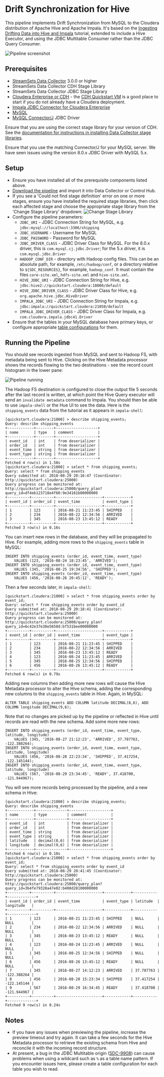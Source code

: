 Drift Synchronization for Hive
==============================

This pipeline implements Drift Synchronization from MySQL to the Cloudera distribution of Apache Hive and Apache Impala. It's based on the [Ingesting Drifting Data into Hive and Impala](https://github.com/streamsets/tutorials/tree/master/tutorial-hivedrift) tutorial, extended to include a Hive Executor, and using the JDBC Multitable Consumer rather than the JDBC Query Consumer.

![Pipeline screenshot](pipeline.png)

Prerequisites
-------------

* [StreamSets Data Collector](https://streamsets.com/opensource/) 3.0.0 or higher
* StreamSets Data Collector CDH Stage Library
* StreamSets Data Collector JDBC Stage Library
* [Cloudera Enterprise or CDH](https://www.cloudera.com/downloads.html) - the [CDH Quickstart VM](http://www.cloudera.com/content/support/en/downloads/quickstart_vms.html) is a good place to start if you do not already have a Cloudera deployment.
* [Impala JDBC Connector for Cloudera Enterprise](https://www.cloudera.com/downloads/connectors/impala/jdbc/2-6-4.html)
* [MySQL](https://www.mysql.com/)
* [MySQL Connector/J](https://dev.mysql.com/downloads/connector/j/) JDBC Driver

Ensure that you are using the correct stage library for your version of CDH. See the [documentation for instructions in installing Data Collector stage libraries](https://streamsets.com/documentation/datacollector/latest/help/datacollector/UserGuide/Installation/AddtionalStageLibs.html#concept_fb2_qmn_bz).

Ensure that you use the matching Connector/J for your MySQL server. We have seen issues using the version 8.0.x JDBC Driver with MySQL 5.x.

Setup
-----

* Ensure you have installed all of the prerequisite components listed above.
* [Download the pipeline](pipeline.json) and import it into Data Collector or Control Hub.
* If you see a 'Could not find stage definition' error on one or more stages, ensure you have installed the required stage libraries, then click each affected stage and choose the appropriate stage library from the 'Change Stage Library' dropdown:
  ![Change Stage Library](change_stage_library.png)
* Configure the pipeline parameters:
  * `JDBC_URI` - JDBC Connection String for MySQL, e.g. `jdbc:mysql://localhost:3306/shipping`
  * `JDBC_USERNAME` - Username for MySQL
  * `JDBC_PASSWORD` - Password for MySQL
  * `JDBC_DRIVER_CLASS` - JDBC Driver Class for MySQL. For the 8.0.x driver, this is `com.mysql.cj.jdbc.Driver`; for the 5.x driver, it is `com.mysql.jdbc.Driver`
  * `HADOOP_CONF_DIR` - directory with Hadoop config files. This can be an absolute path, for example, `/etc/hadoop/conf`, or a directory relative to `${SDC_RESOURCES}`, for example, `hadoop_conf`. It must contain the files `core-site.xml`, `hdfs-site.xml` and `hive-site.xml`.
  * `HIVE_JDBC_URI` - JDBC Connection String for Hive, e.g. `jdbc:hive2://quickstart.cloudera:10000/default`
  * `HIVE_JDBC_DRIVER_CLASS` - JDBC Driver Class for Hive, e.g. `org.apache.hive.jdbc.HiveDriver`
  * `IMPALA_JDBC_URI` - JDBC Connection String for Impala, e.g. `jdbc:impala://quickstart.cloudera:21050/default`
  * `IMPALA_JDBC_DRIVER_CLASS` - JDBC Driver Class for Impala, e.g. `com.cloudera.impala.jdbc41.Driver`
* Ensure that the tables in your MySQL database have primary keys, or configure appropriate [table configurations](https://streamsets.com/documentation/datacollector/latest/help/datacollector/UserGuide/Origins/MultiTableJDBCConsumer.html#concept_rx3_3hx_4y) for them.

Running the Pipeline
--------------------

You should see records ingested from MySQL and sent to Hadoop FS, with metadata being sent to Hive. Clicking on the Hive Metadata processor shows the records flowing to the two destinations - see the record count histogram in the lower pane:

![Pipeline running](running.png)

The Hadoop FS destination is configured to close the output file 5 seconds after the last record is written, at which point the Hive Query executor will send an `invalidate metadata` command to Impala. You should then be able to use `impala-shell` or the Hue UI to see the data. Here is the `shipping_events` data from the tutorial as it appears in `impala-shell`:

	[quickstart.cloudera:21000] > describe shipping_events;
	Query: describe shipping_events
	+------------+--------+-------------------+
	| name       | type   | comment           |
	+------------+--------+-------------------+
	| event_id   | int    | from deserializer |
	| order_id   | int    | from deserializer |
	| event_time | string | from deserializer |
	| event_type | string | from deserializer |
	+------------+--------+-------------------+
	Fetched 4 row(s) in 1.58s
	[quickstart.cloudera:21000] > select * from shipping_events;
	Query: select * from shipping_events
	Query submitted at: 2018-08-29 20:16:47 (Coordinator: http://quickstart.cloudera:25000)
	Query progress can be monitored at: http://quickstart.cloudera:25000/query_plan?query_id=df4eb123718e4f60:9e34161b00000000
	+----------+----------+---------------------+------------+
	| event_id | order_id | event_time          | event_type |
	+----------+----------+---------------------+------------+
	| 1        | 123      | 2016-08-21 11:23:45 | SHIPPED    |
	| 2        | 234      | 2016-08-22 12:34:56 | ARRIVED    |
	| 3        | 345      | 2016-08-23 13:45:12 | READY      |
	+----------+----------+---------------------+------------+
	Fetched 3 row(s) in 0.16s

You can insert new rows in the database, and they will be propagated to Hive. For example, adding more rows to the `shipping_events` table in MySQL:

	INSERT INTO shipping_events (order_id, event_time, event_type) 
		VALUES (123, '2016-08-24 18:23:45', 'ARRIVED');
	INSERT INTO shipping_events (order_id, event_time, event_type) 
		VALUES (345, '2016-08-25 19:34:56', 'SHIPPED');
	INSERT INTO shipping_events (order_id, event_time, event_type) 
		VALUES (456, '2016-08-26 20:45:12', 'READY');

Then a few seconds later, in `impala-shell`:

	[quickstart.cloudera:21000] > select * from shipping_events order by event_id;
	Query: select * from shipping_events order by event_id
	Query submitted at: 2018-08-29 20:18:41 (Coordinator: http://quickstart.cloudera:25000)
	Query progress can be monitored at: http://quickstart.cloudera:25000/query_plan?query_id=6c42e37e38e5658d:bf531bee00000000
	+----------+----------+---------------------+------------+
	| event_id | order_id | event_time          | event_type |
	+----------+----------+---------------------+------------+
	| 1        | 123      | 2016-08-21 11:23:45 | SHIPPED    |
	| 2        | 234      | 2016-08-22 12:34:56 | ARRIVED    |
	| 3        | 345      | 2016-08-23 13:45:12 | READY      |
	| 4        | 123      | 2016-08-24 11:23:45 | ARRIVED    |
	| 5        | 345      | 2016-08-25 12:34:56 | SHIPPED    |
	| 6        | 456      | 2016-08-26 13:45:12 | READY      |
	+----------+----------+---------------------+------------+
	Fetched 6 row(s) in 0.79s

Adding new columns then adding more new rows will cause the Hive Metadata processor to alter the Hive schema, adding the corresponding new columns to the `shipping_events` table in Hive. Again, in MySQL:

	ALTER TABLE shipping_events ADD COLUMN latitude DECIMAL(8,6), ADD COLUMN longitude DECIMAL(9,6);

Note that no changes are picked up by the pipeline or reflected in Hive until records are read with the new schema. Add some more new rows:

	INSERT INTO shipping_events (order_id, event_time, event_type, latitude, longitude) 
		VALUES (345, '2016-08-27 21:12:23', 'ARRIVED', 37.787763, -122.388264);
	INSERT INTO shipping_events (order_id, event_time, event_type, latitude, longitude) 
		VALUES (456, '2016-08-28 22:23:34', 'SHIPPED', 37.417254, -122.145144);
	INSERT INTO shipping_events (order_id, event_time, event_type, latitude, longitude) 
		VALUES (567, '2016-08-29 23:34:45', 'READY', 37.418700, -121.944967);

You will see more records being processed by the pipeline, and a new schema in Hive:

	[quickstart.cloudera:21000] > describe shipping_events;
	Query: describe shipping_events
	+------------+--------------+-------------------+
	| name       | type         | comment           |
	+------------+--------------+-------------------+
	| event_id   | int          | from deserializer |
	| order_id   | int          | from deserializer |
	| event_time | string       | from deserializer |
	| event_type | string       | from deserializer |
	| latitude   | decimal(8,6) | from deserializer |
	| longitude  | decimal(9,6) | from deserializer |
	+------------+--------------+-------------------+
	Fetched 6 row(s) in 0.10s
	[quickstart.cloudera:21000] > select * from shipping_events order by event_id;
	Query: select * from shipping_events order by event_id
	Query submitted at: 2018-08-29 20:41:45 (Coordinator: http://quickstart.cloudera:25000)
	Query progress can be monitored at: http://quickstart.cloudera:25000/query_plan?query_id=3b4fe79328a47e02:b408d28100000000
	+----------+----------+---------------------+------------+-----------+-------------+
	| event_id | order_id | event_time          | event_type | latitude  | longitude   |
	+----------+----------+---------------------+------------+-----------+-------------+
	| 1        | 123      | 2016-08-21 11:23:45 | SHIPPED    | NULL      | NULL        |
	| 2        | 234      | 2016-08-22 12:34:56 | ARRIVED    | NULL      | NULL        |
	| 3        | 345      | 2016-08-23 13:45:12 | READY      | NULL      | NULL        |
	| 4        | 123      | 2016-08-24 11:23:45 | ARRIVED    | NULL      | NULL        |
	| 5        | 345      | 2016-08-25 12:34:56 | SHIPPED    | NULL      | NULL        |
	| 6        | 456      | 2016-08-26 13:45:12 | READY      | NULL      | NULL        |
	| 7        | 345      | 2016-08-27 14:12:23 | ARRIVED    | 37.787763 | -122.388264 |
	| 8        | 456      | 2016-08-28 15:23:34 | SHIPPED    | 37.417254 | -122.145144 |
	| 9        | 567      | 2016-08-29 16:34:45 | READY      | 37.418700 | -121.944967 |
	+----------+----------+---------------------+------------+-----------+-------------+
	Fetched 9 row(s) in 0.24s

Notes
-----

* If you have any issues when previewing the pipeline, increase the preview timeout and try again. It can take a few seconds for the Hive Metadata processor to retrieve the existing schema from Hive and reconcile it with the incoming record structure.
* At present, a bug in the JDBC Multitable origin ([SDC-9908](https://issues.streamsets.com/browse/SDC-9908)) can cause problems when using a wildcard such as `%` as a table name pattern. If you encounter issues here, please create a table configuration for each table you wish to read.